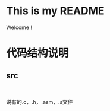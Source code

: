 # This is my README
Welcome !
<html>
<body>
<h1>
代码结构说明
</h1>

<h2>
src 
</h2>
<br />
<p>
	说有的.c，.h，.asm，.s文件
</p>
</body>
</html>